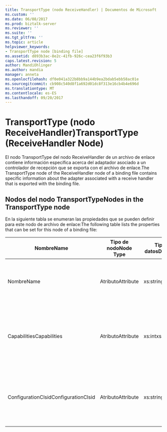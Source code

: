 ```yaml
---
title: TransportType (nodo ReceiveHandler) | Documentos de Microsoft
ms.custom: ''
ms.date: 06/08/2017
ms.prod: biztalk-server
ms.reviewer: ''
ms.suite: ''
ms.tgt_pltfrm: ''
ms.topic: article
helpviewer_keywords:
- TransportType node [binding file]
ms.assetid: d893b3ac-8e2c-41fb-926c-cea23f6f93b3
caps.latest.revision: 5
author: MandiOhlinger
ms.author: mandia
manager: anneta
ms.openlocfilehash: df0e041a322b8bb9a144b9ea2bdab5ebb58ac01e
ms.sourcegitcommit: cb908c540d8f1a692d01dc8f313e16cb4b4e696d
ms.translationtype: MT
ms.contentlocale: es-ES
ms.lasthandoff: 09/20/2017
---
```

# <a name="transporttype-receivehandler-node"></a><span data-ttu-id="c8147-102">TransportType (nodo ReceiveHandler)</span><span class="sxs-lookup"><span data-stu-id="c8147-102">TransportType (ReceiveHandler Node)</span></span>
<span data-ttu-id="c8147-103">El nodo TransportType del nodo ReceiveHandler de un archivo de enlace contiene información específica acerca del adaptador asociado a un controlador de recepción que se exporta con el archivo de enlace.</span><span class="sxs-lookup"><span data-stu-id="c8147-103">The TransportType node of the ReceiveHandler node of a binding file contains specific information about the adapter associated with a receive handler that is exported with the binding file.</span></span>  
  
## <a name="nodes-in-the-transporttype-node"></a><span data-ttu-id="c8147-104">Nodos del nodo TransportType</span><span class="sxs-lookup"><span data-stu-id="c8147-104">Nodes in the TransportType node</span></span>  
 <span data-ttu-id="c8147-105">En la siguiente tabla se enumeran las propiedades que se pueden definir para este nodo de archivo de enlace:</span><span class="sxs-lookup"><span data-stu-id="c8147-105">The following table lists the properties that can be set for this node of a binding file:</span></span>  
  
|<span data-ttu-id="c8147-106">**Nombre**</span><span class="sxs-lookup"><span data-stu-id="c8147-106">**Name**</span></span>|<span data-ttu-id="c8147-107">**Tipo de nodo**</span><span class="sxs-lookup"><span data-stu-id="c8147-107">**Node Type**</span></span>|<span data-ttu-id="c8147-108">**Tipo de datos**</span><span class="sxs-lookup"><span data-stu-id="c8147-108">**Data Type**</span></span>|<span data-ttu-id="c8147-109">**Description**</span><span class="sxs-lookup"><span data-stu-id="c8147-109">**Description**</span></span>|<span data-ttu-id="c8147-110">**Restricciones**</span><span class="sxs-lookup"><span data-stu-id="c8147-110">**Restrictions**</span></span>|<span data-ttu-id="c8147-111">**Comentarios**</span><span class="sxs-lookup"><span data-stu-id="c8147-111">**Comments**</span></span>|  
|--------------|-------------------|-------------------|---------------------|----------------------|------------------|  
|<span data-ttu-id="c8147-112">Nombre</span><span class="sxs-lookup"><span data-stu-id="c8147-112">Name</span></span>|<span data-ttu-id="c8147-113">Atributo</span><span class="sxs-lookup"><span data-stu-id="c8147-113">Attribute</span></span>|<span data-ttu-id="c8147-114">xs:string</span><span class="sxs-lookup"><span data-stu-id="c8147-114">xs:string</span></span>|<span data-ttu-id="c8147-115">Especifica el nombre del adaptador asociado al controlador de recepción.</span><span class="sxs-lookup"><span data-stu-id="c8147-115">Specifies the name of the adapter associated with the receive handler.</span></span>|<span data-ttu-id="c8147-116">No es obligatorio</span><span class="sxs-lookup"><span data-stu-id="c8147-116">Not Required</span></span>|<span data-ttu-id="c8147-117">Valor predeterminado: vacío</span><span class="sxs-lookup"><span data-stu-id="c8147-117">Default value: empty</span></span>|  
|<span data-ttu-id="c8147-118">Capabilities</span><span class="sxs-lookup"><span data-stu-id="c8147-118">Capabilities</span></span>|<span data-ttu-id="c8147-119">Atributo</span><span class="sxs-lookup"><span data-stu-id="c8147-119">Attribute</span></span>|<span data-ttu-id="c8147-120">xs:int</span><span class="sxs-lookup"><span data-stu-id="c8147-120">xs:int</span></span>|<span data-ttu-id="c8147-121">Especifica las funciones del adaptador asociado al controlador de recepción.</span><span class="sxs-lookup"><span data-stu-id="c8147-121">Specifies the capabilities of the adapter associated with the receive handler.</span></span>|<span data-ttu-id="c8147-122">Necesario</span><span class="sxs-lookup"><span data-stu-id="c8147-122">Required</span></span>|<span data-ttu-id="c8147-123">Valor predeterminado: ninguno</span><span class="sxs-lookup"><span data-stu-id="c8147-123">Default value: none</span></span><br /><br /> <span data-ttu-id="c8147-124">Los valores posibles incluyen los que están disponibles en la enumeración [Microsoft.BizTalk.ExplorerOM.Capabilities](http://msdn.microsoft.com/library/microsoft.biztalk.explorerom.capabilities.aspx) .</span><span class="sxs-lookup"><span data-stu-id="c8147-124">Possible values include those available in the [Microsoft.BizTalk.ExplorerOM.Capabilities](http://msdn.microsoft.com/library/microsoft.biztalk.explorerom.capabilities.aspx) enumeration.</span></span>|  
|<span data-ttu-id="c8147-125">ConfigurationClsid</span><span class="sxs-lookup"><span data-stu-id="c8147-125">ConfigurationClsid</span></span>|<span data-ttu-id="c8147-126">Atributo</span><span class="sxs-lookup"><span data-stu-id="c8147-126">Attribute</span></span>|<span data-ttu-id="c8147-127">xs:string</span><span class="sxs-lookup"><span data-stu-id="c8147-127">xs:string</span></span>|<span data-ttu-id="c8147-128">Especifica el GUID de configuración del adaptador asociado al controlador de recepción.</span><span class="sxs-lookup"><span data-stu-id="c8147-128">Specifies the configuration GUID of the adapter associated with the receive handler.</span></span>|<span data-ttu-id="c8147-129">No es obligatorio</span><span class="sxs-lookup"><span data-stu-id="c8147-129">Not Required</span></span>|<span data-ttu-id="c8147-130">Valor predeterminado: vacío</span><span class="sxs-lookup"><span data-stu-id="c8147-130">Default value: empty</span></span>|